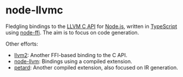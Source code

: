 node-llvmc
==========

Fledgling bindings to the [LLVM C API][llvm-c] for [Node.js][], written in [TypeScript][] using [node-ffi][]. The aim is to focus on code generation.

Other efforts:

* [llvm2](https://github.com/dirk/llvm2): Another FFI-based binding to the C API.
* [node-llvm](https://github.com/kevinmehall/node-llvm): Bindings using a compiled extension.
* [petard](https://github.com/couchand/petard): Another compiled extension, also focused on IR generation.

[llvm-c]: http://llvm.org/docs/doxygen/html/group__LLVMC.html
[node.js]: https://nodejs.org/en/
[typescript]: https://www.typescriptlang.org
[node-ffi]: https://github.com/node-ffi/node-ffi
